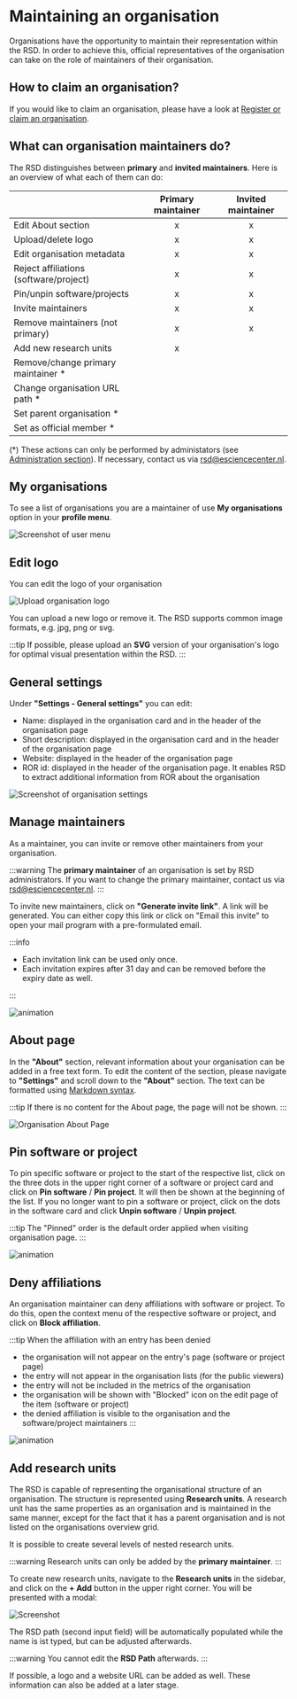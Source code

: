 # Maintaining an organisation

Organisations have the opportunity to maintain their representation within the RSD.
In order to achieve this, official representatives of the organisation can take on the role of maintainers of their organisation.

## How to claim an organisation?

If you would like to claim an organisation, please have a look at [Register or claim an organisation](/users/register-organisation/).

## What can organisation maintainers do?

The RSD distinguishes between __primary__ and __invited maintainers__.
Here is an overview of what each of them can do:

|                                        | Primary maintainer | Invited maintainer |
|----------------------------------------|:------------------:|:------------------:|
| Edit About section                     |         x          |         x          |
| Upload/delete logo                     |         x          |         x          |
| Edit organisation metadata             |         x          |         x          |
| Reject affiliations (software/project) |         x          |         x          |
| Pin/unpin software/projects            |         x          |         x          |
| Invite maintainers                     |         x          |         x          |
| Remove maintainers (not primary)       |         x          |         x          |
| Add new research units                 |         x          |                    |
| Remove/change primary maintainer *     |                    |                    |
| Change organisation URL path *         |                    |                    |
| Set parent organisation *              |                    |                    |
| Set as official member *               |                    |                    |

(*) These actions can only be performed by administators (see [Administration section](/rsd-instance/administration/#edit-organisation)). If necessary, contact us via [rsd@esciencecenter.nl](mailto:rsd@esciencecenter.nl).

## My organisations

To see a list of organisations you are a maintainer of use __My organisations__ option in your __profile menu__.

![Screenshot of user menu](img/menu-my-organisations.webp)

## Edit logo

You can edit the logo of your organisation

![Upload organisation logo](img/organisation-edit-logo.webp)

You can upload a new logo or remove it.
The RSD supports common image formats, e.g. jpg, png or svg.

:::tip
If possible, please upload an __SVG__ version of your organisation's logo for optimal visual presentation within the RSD.
:::

## General settings

Under __"Settings - General settings"__ you can edit:

- Name: displayed in the organisation card and in the header of the organisation page
- Short description: displayed in the organisation card and in the header of the organisation page
- Website: displayed in the header of the organisation page
- ROR id: displayed in the header of the organisation page. It enables RSD to extract additional information from ROR about the organisation

![Screenshot of organisation settings](img/organisation-settings.webp)

## Manage maintainers

As a maintainer, you can invite or remove other maintainers from your organisation.

:::warning
The __primary maintainer__ of an organisation is set by RSD administrators. If you want to change the primary maintainer, contact us via [rsd@esciencecenter.nl](mailto:rsd@esciencecenter.nl).
:::

To invite new maintainers, click on __"Generate invite link"__. A link will be generated. You can either copy this link or click on "Email this invite" to open your mail program with a pre-formulated email.

:::info

- Each invitation link can be used only once.
- Each invitation expires after 31 day and can be removed before the expiry date as well.

:::

![animation](img/organisation-maintainer-invite.gif)

## About page

In the __"About"__ section, relevant information about your organisation can be added in a free text form.
To edit the content of the section, please navigate to __"Settings"__ and scroll down to the __"About"__ section.
The text can be formatted using [Markdown syntax](https://www.markdownguide.org/basic-syntax/).

:::tip
If there is no content for the About page, the page will not be shown.
:::

![Organisation About Page](img/organisation-about-page.gif)

## Pin software or project

To pin specific software or project to the start of the respective list, click on the three dots in the upper right corner of a software or project card and click on __Pin software__ / __Pin project__. It will then be shown at the beginning of the list. If you no longer want to pin a software or project, click on the dots in the software card and click __Unpin software__ / __Unpin project__.

:::tip
The "Pinned" order is the default order applied when visiting organisation page.
:::

![animation](img/organisation-pin-software.gif)

## Deny affiliations

An organisation maintainer can deny affiliations with software or project. To do this, open the context menu of the respective software or project, and click on __Block affiliation__.

:::tip
When the affiliation with an entry has been denied

- the organisation will not appear on the entry's page (software or project page)
- the entry will not appear in the organisation lists (for the public viewers)
- the entry will not be included in the metrics of the organisation
- the organisation will be shown with "Blocked" icon on the edit page of the item (software or project)
- the denied affiliation is visible to the organisation and the software/project maintainers
:::

![animation](img/organisation-block-affiliation.gif)

## Add research units

The RSD is capable of representing the organisational structure of an organisation.
The structure is represented using __Research units__. A research unit has the same properties as an organisation and is maintained in the same manner, except for the fact that it has a parent organisation and is not listed on the organisations overview grid.

It is possible to create several levels of nested research units.

:::warning
Research units can only be added by the __primary maintainer__.
:::

To create new research units, navigate to the __Research units__ in the sidebar, and click on the __+ Add__ button in the upper right corner. You will be presented with a modal:

![Screenshot](img/organisation-add-unit.webp)

The RSD path (second input field) will be automatically populated while the name is ist typed, but can be adjusted afterwards.

:::warning
You cannot edit the __RSD Path__ afterwards.
:::

If possible, a logo and a website URL can be added as well.
These information can also be added at a later stage.
